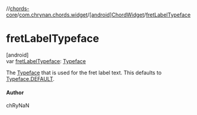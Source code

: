 //[chords-core](../../../index.md)/[com.chrynan.chords.widget](../index.md)/[[android]ChordWidget](index.md)/[fretLabelTypeface](fret-label-typeface.md)

# fretLabelTypeface

[android]\
var [fretLabelTypeface](fret-label-typeface.md): [Typeface](https://developer.android.com/reference/kotlin/android/graphics/Typeface.html)

The [Typeface](https://developer.android.com/reference/kotlin/android/graphics/Typeface.html) that is used for the fret label text. This defaults to [Typeface.DEFAULT](https://developer.android.com/reference/kotlin/android/graphics/Typeface.html#default).

#### Author

chRyNaN
